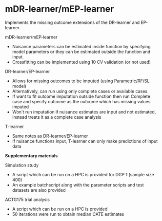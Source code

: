 # mDR-learner/mEP-learner
Implements the missing outcome extensions of the DR-learner and EP-learner. 

mDR-learner/mEP-learner
  - Nuisance parameters can be estimated inside function by specifying model
    parameters or they can be estimated outside the function and input. 
  - Crossfitting can be implemented using 10 CV validation (or not used)

DR-learner/EP-learner
  - Allows for missing outcomes to be imputed (using Parametric/RF/SL model)
  - Alternatively, can run using only complete cases or available cases 
  - If want to fit outcome imputation outside function then run Complete case 
    and specify outcome as the outcome which has missing values imputed 
  - Won't run imputation if nuisance estimates are input and not estimated,
    instead treats it as a complete case analysis
    
T-learner
  - Same notes as DR-learner/EP-learner
  - If nuisance functions input, T-learner can only make predictions of input data 
  

**Supplementary materials**

Simulation study
  - A script which can be run on a HPC is provided for DGP 1 (sample size 400)
  - An example batchscript along with the parameter scripts and test datasets are also provided

ACTG175 trial analysis
  - A script which can be run on a HPC is provided 
  - 50 iterations were run to obtain median CATE estimates
